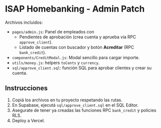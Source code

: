 # ISAP Homebanking - Admin Patch

Archivos incluidos:
- `pages/admin.js`: Panel de empleados con
  - Pendientes de aprobación (crea cuenta y aprueba vía RPC `approve_client`).
  - Listado de cuentas con buscador y botón **Acreditar** (RPC `bank_credit`).
- `components/CreditModal.js`: Modal sencillo para cargar importe.
- `utils/money.js`: helpers `toCents` y `currency`.
- `sql/approve_client.sql`: función SQL para aprobar clientes y crear su cuenta.

## Instrucciones

1. Copiá los archivos en tu proyecto respetando las rutas.
2. En Supabase, ejecutá `sql/approve_client.sql` en el SQL Editor.
3. Asegurate de tener ya creadas las funciones RPC `bank_credit` y policies RLS.
4. Deploy a Vercel.
